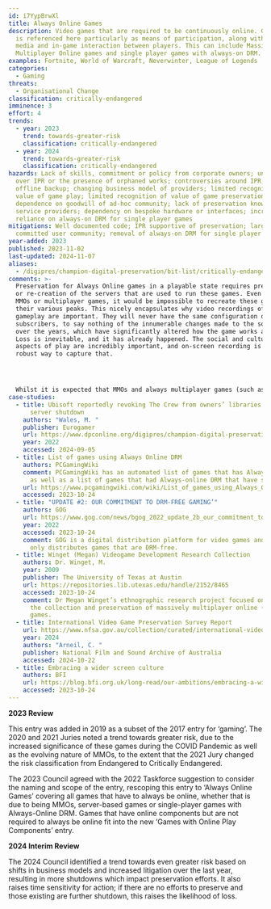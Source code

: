```yaml
---
id: i7YypBrwXl
title: Always Online Games
description: Video games that are required to be continuously online. Gameplay
  is referenced here particularly as means of participation, along with social
  media and in-game interaction between players. This can include Massively
  Multiplayer Online games and single player games with always-on DRM.
examples: Fortnite, World of Warcraft, Neverwinter, League of Legends
categories:
  - Gaming
threats:
  - Organisational Change
classification: critically-endangered
imminence: 3
effort: 4
trends:
  - year: 2023
    trend: towards-greater-risk
    classification: critically-endangered
  - year: 2024
    trend: towards-greater-risk
    classification: critically-endangered
hazards: Lack of skills, commitment or policy from corporate owners; uncertainty
  over IPR or the presence of orphaned works; controversies around IPR; lack of
  offline backup; changing business model of providers; limited recognition of
  value of game play; limited recognition of value of game preservation; over
  dependence on goodwill of ad-hoc community; lack of preservation know-how at
  service providers; dependency on bespoke hardware or interfaces; increased
  reliance on always-on DRM for single player games
mitigations: Well documented code; IPR supportive of preservation; large and
  committed user community; removal of always-on DRM for single player games
year-added: 2023
published: 2023-11-02
last-updated: 2024-11-07
aliases:
  - /digipres/champion-digital-preservation/bit-list/critically-endangered/bitlist-always-online
comments: >-
  Preservation for Always Online games in a playable state requires preservation
  or re-creation of the servers that are used to run these games. Even then, for
  MMOs or multiplayer games, it would be impossible to recreate these games at
  their various peaks. This nicely encapsulates why video recordings of (online)
  gameplay are important. They will never have the same configuration of
  subscribers, to say nothing of the innumerable changes made to the software
  over the years, which have significantly altered how the game works and looks.
  Loss is inevitable, and it has already happened. The social and cultural
  aspects of play are incredibly important, and on-screen recording is the most
  robust way to capture that.




  Whilst it is expected that MMOs and always multiplayer games (such as Fortnite) would always require an internet connection due to their reliance on servers, single player games, or those where the primary gameplay is single player, being always online due to DRM provides an added risk to preservation. If the server shuts down, then even the single player components might not be playable, thus loss happens faster than a single player game that does not have a reliance on servers. For more details, see the ‘Shut Down or Discontinued Video Games’ entry.
case-studies:
  - title: Ubisoft reportedly revoking The Crew from owners’ libraries following
      server shutdown
    authors: "Wales, M. "
    publisher: Eurogamer
    url: https://www.dpconline.org/digipres/champion-digital-preservation/bit-list/critically-endangered/bitlist-always-online#:~:text=%22We%20announced%20on%20December%2014,server%20infrastructure%20and%20licensing%20constraints.%22
    year: 2022
    accessed: 2024-09-05
  - title: List of games using Always Online DRM
    authors: PCGamingWiki
    comment: PCGamingWiki has an automated list of games that has Always-online DRM
      as well as a list of games that had Always-online DRM that have shut down.
    url: https://www.pcgamingwiki.com/wiki/List_of_games_using_Always_Online_DRM
    accessed: 2023-10-24
  - title: "UPDATE #2: OUR COMMITMENT TO DRM-FREE GAMING’"
    authors: GOG
    url: https://www.gog.com/news/bgog_2022_update_2b_our_commitment_to_drmfree_gaming
    year: 2022
    accessed: 2023-10-24
    comment: GOG is a digital distribution platform for video games and films that
      only distributes games that are DRM-free.
  - title: Winget (Megan) Videogame Development Research Collection
    authors: Dr. Winget, M.
    year: 2009
    publisher: The University of Texas at Austin
    url: https://repositories.lib.utexas.edu/handle/2152/8465
    accessed: 2023-10-24
    comment: Dr Megan Winget’s ethnographic research project focused on supporting
      the collection and preservation of massively multiplayer online (MMO)
      games.
  - title: International Video Game Preservation Survey Report
    url: https://www.nfsa.gov.au/collection/curated/international-video-games-preservation
    year: 2024
    authors: "Arneil, C. "
    publisher: National Film and Sound Archive of Australia
    accessed: 2024-10-22
  - title: Embracing a wider screen culture
    authors: BFI
    url: https://blog.bfi.org.uk/long-read/our-ambitions/embracing-a-wider-screen-culture/
    accessed: 2023-10-24
---
```

**2023 Review**

This entry was added in 2019 as a subset of the 2017 entry for ‘gaming’. The 2020 and 2021 Juries noted a trend towards greater risk, due to the increased significance of these games during the COVID Pandemic as well as the evolving nature of MMOs, to the extent that the 2021 Jury changed the risk classification from Endangered to Critically Endangered.

The 2023 Council agreed with the 2022 Taskforce suggestion to consider the naming and scope of the entry, rescoping this entry to ‘Always Online Games’ covering all games that have to always be online, whether that is due to being MMOs, server-based games or single-player games with Always-Online DRM. Games that have online components but are not required to always be online fit into the new ‘Games with Online Play Components’ entry.

**2024 Interim Review**

The 2024 Council identified a trend towards even greater risk based on shifts in business models and increased litigation over the last year, resulting in more shutdowns which impact preservation efforts. It also raises time sensitivity for action; if there are no efforts to preserve and those existing are further shutdown, this raises the likelihood of loss.
